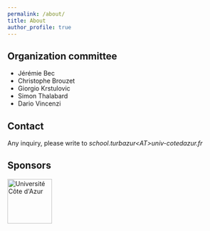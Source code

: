 ```yaml
---
permalink: /about/
title: About
author_profile: true
---
```


## Organization committee

- Jérémie Bec
- Christophe Brouzet
- Giorgio Krstulovic
- Simon Thalabard
- Dario Vincenzi

## Contact

Any inquiry, please write to *school.turbazur\<AT\>univ-cotedazur.fr*

## Sponsors

<img src="{{ site.baseurl }}/images/logo_uca.png" alt="Université Côte d'Azur" style="height: 100px" > 
